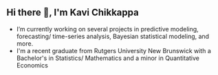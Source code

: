 ## Hi there 👋, I'm Kavi Chikkappa
- I’m currently working on several projects in predictive modeling, forecasting/ time-series analysis, Bayesian statistical modeling, and more.
- I'm a recent graduate from Rutgers University New Brunswick with a Bachelor's in Statistics/ Mathematics and a minor in Quantitative Economics

<!--
**kvchikkappa/kvchikkappa** is a ✨ _special_ ✨ repository because its `README.md` (this file) appears on your GitHub profile.

Here are some ideas to get you started:

- 🔭 I’m currently working on ...
- 🌱 I’m currently learning ...
- 👯 I’m looking to collaborate on ...
- 🤔 I’m looking for help with ...
- 💬 Ask me about ...
- 📫 How to reach me: ...
- 😄 Pronouns: ...
- ⚡ Fun fact: ...
-->
